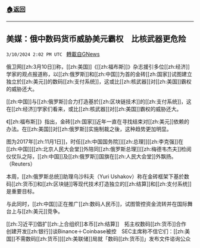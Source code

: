 ###  [:house:返回](README.md)
---


## 美媒：俄中数码货币威胁美元霸权　比核武器更危险
`3/10/2024 2:02 PM UTC ` [轉載自GNews](https://gnews.org/articles/2381927)

俄卫网[[zh:3月10日]]称，[[zh:美国]]《[[zh:福布斯]]》杂志援引多位[[zh:经济]]学家的观点报道称，以[[zh:俄罗斯]]和[[zh:中国]]为首的金砖[[zh:国家]]试图建立独立於[[zh:美元]]的数码[[zh:支付系统]]，这或比[[zh:核武器]]对[[zh:美国]]霸权的威胁还大。

[[zh:中国]]与[[zh:俄罗斯]]合力打造基於[[zh:区块链技术]]的[[zh:支付系统]]，这在[[zh:经济]]学家们看来，或比[[zh:核武器]]对[[zh:美国]]霸权的威胁还大。

《[[zh:福布斯]]》指出，金砖[[zh:国家]]近年一直在寻找结束对[[zh:美元]]依赖的办法。在[[zh:美国]]对[[zh:俄罗斯]]实施制裁之後，这种趋势更加明显。

图为2017年[[zh:11月1日]]，时任[[zh:中国国务院]][[zh:总理]][[zh:李克强]]在[[zh:中国]][[zh:北京人民大会堂]]外陪同[[zh:俄罗斯总理]][[zh:梅德韦杰夫]]检阅仪仗队之际，[[zh:中国]]及[[zh:俄罗斯]]国旗在[[zh:人民大会堂]]外飘扬。（Reuters）

本周，[[zh:俄罗斯总统]]助理乌沙科夫（Yuri Ushakov）称在金砖框架下基於数码[[zh:货币]]和[[zh:区块链]]等现代技术打造独立的[[zh:结算]]和[[zh:支付系统]]是重要目标。

与此同时，[[zh:中国]]正在推广[[zh:数码人民币]]，试图管控资金流转并在国际舞台上与[[zh:美元]]竞争。

[[zh:习近平]]倡扩[[zh:上合组织]]本币[[zh:结算]]　拓主权数码[[zh:货币]]合作　创建开发[[zh:银行]]谈Binance＋Coinbase被控　SEC主席称不信它们：[[zh:美国]]不需数码[[zh:货币]][[zh:美联储]]局就「数码[[zh:货币]]」发布文件谘询公众

